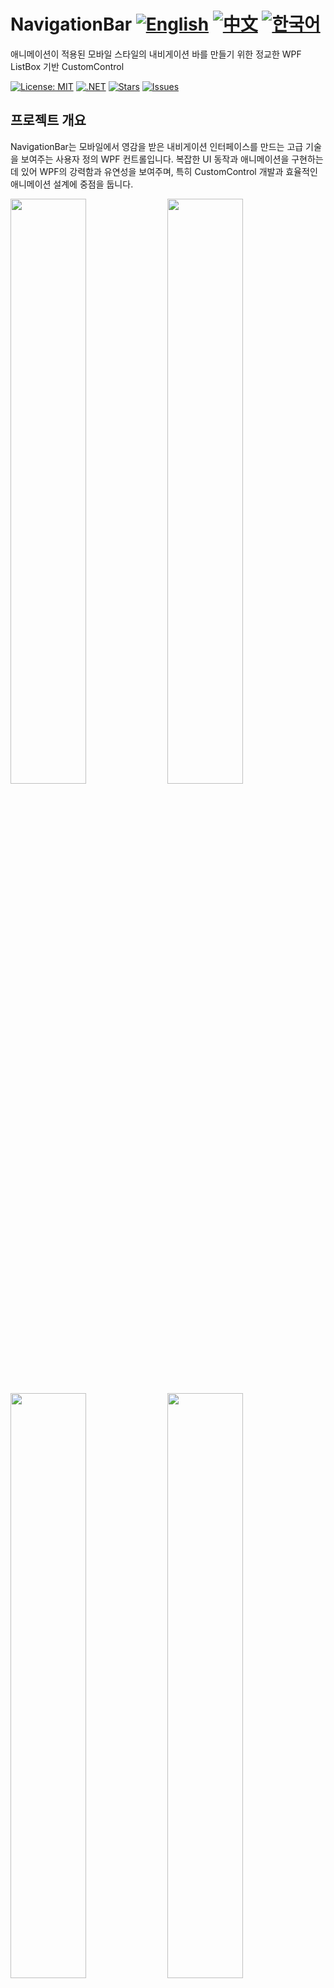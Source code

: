 # NavigationBar [![English](https://img.shields.io/badge/Language-English-blue.svg)](README.md) [![中文](https://img.shields.io/badge/Language-中文-red.svg)](README.zh-CN.md) [![한국어](https://img.shields.io/badge/Language-한국어-green.svg)](README.ko.md) 

애니메이션이 적용된 모바일 스타일의 내비게이션 바를 만들기 위한 정교한 WPF ListBox 기반 CustomControl

[![License: MIT](https://img.shields.io/badge/License-MIT-yellow.svg)](https://opensource.org/licenses/MIT)
[![.NET](https://img.shields.io/badge/.NET-8.0-blue.svg)](https://dotnet.microsoft.com/download)
[![Stars](https://img.shields.io/github/stars/vickyqu115/navigationbar.svg)](https://github.com/vickyqu115/navigationbar/stargazers)
[![Issues](https://img.shields.io/github/issues/vickyqu115/navigationbar.svg)](https://github.com/vickyqu115/navigationbar/issues)

## 프로젝트 개요

NavigationBar는 모바일에서 영감을 받은 내비게이션 인터페이스를 만드는 고급 기술을 보여주는 사용자 정의 WPF 컨트롤입니다. 복잡한 UI 동작과 애니메이션을 구현하는 데 있어 WPF의 강력함과 유연성을 보여주며, 특히 CustomControl 개발과 효율적인 애니메이션 설계에 중점을 둡니다.

<img src="https://github.com/vickyqu115/navigationbar/assets/101777355/7b360df7-b62b-440b-a43d-d5b4926d4b7b" width="49%"/>
<img src="https://github.com/user-attachments/assets/e5d5aedc-d240-4192-a838-ab6bac9ae3ef" width="49%"/>
<img src="https://github.com/vickyqu115/navigationbar/assets/101777355/102fb540-2ee5-46e5-8ba3-1978d48613bc" width="49%"/>
<img src="https://github.com/user-attachments/assets/b235f5b9-d4ae-4c5f-97dd-c2c95ddbee91" width="49%"/>
<img src="https://github.com/user-attachments/assets/7bbbb515-56b9-4cc2-b712-980e1233a61b" width="49%"/>
<img src="https://github.com/user-attachments/assets/db87b05a-6aef-4c20-9965-ab3e30676fe6" width="49%"/>

## 주요 기능 및 구현 사항
#### 1. 고급 CustomControl 개발
- [x] 특화된 내비게이션 기능을 위한 WPF ListBox 확장
- [x] 순수 XAML과 C#을 사용한 복잡한 UI 요소 구현
- [x] 별도의 애플리케이션 및 라이브러리 프로젝트로 모듈성을 최적화한 프로젝트 구조

#### 2. 정교한 애니메이션 기법
- [x] 간결하고 효율적인 애니메이션을 위한 Jamesnet.Wpf 애니메이션 래퍼 클래스(ValueItem, ThickItem, ColorItem) 활용
- [x] 내비게이션 항목 간 부드러운 전환을 위한 사용자 정의 애니메이션 로직
- [x] 향상된 유연성을 위해 ItemsPresenter 외부에서 작동하는 혁신적인 애니메이션 설계

#### 3. XAML 기반 벡터 그래픽
- [x] Visual Studio for Blend에서 Path와 Geometry를 사용한 복잡한 형태 생성
- [x] 확장 가능하고 고품질의 시각적 효과를 위한 벡터 기반 아이콘 구현

#### 4. 고급 WPF 개념
- [x] 독특한 레이아웃과 동작을 가능하게 하는 ListBox를 위한 정교한 ControlTemplate 설계
- [x] 유연한 항목 레이아웃을 위한 사용자 정의 ItemsPanel 구현

#### 5. 성능 최적화
- [x] 클리핑 및 레이아웃 기술을 사용한 효율적인 렌더링
- [x] 세심한 리소스 관리를 통한 최적화된 애니메이션 성능

## 기술적 심층 분석
- **CustomControl 아키텍처**: WPF에서 CustomControl의 강력함을 보여주며, 동작과 외관을 완전히 제어할 수 있습니다.
- **ItemsPresenter 외부 애니메이션**: ItemsPresenter 외부에서 작동하는 애니메이션을 설계하는 혁신적인 접근 방식으로, 이 컨트롤의 핵심 기능입니다.
- **Jamesnet.Wpf 애니메이션 통합**: Jamesnet.Wpf의 ValueItem, ThickItem, ColorItem을 활용하여 간소화되고 더 읽기 쉬운 애니메이션 코드를 구현합니다.
- **Blend에서의 Geometry 생성**: Visual Studio for Blend를 사용하여 복잡한 geometry를 직접 생성하는 방법을 보여주며, 디자인 프로세스를 향상시킵니다.
- **ListBox ControlTemplate 재설계**: 독특한 내비게이션 바 레이아웃과 기능을 구현하기 위해 ListBox 템플릿을 완전히 개선했습니다.

## 기술 스택
- WPF (Windows Presentation Foundation)
- .NET 8.0
- C# 10.0
- XAML
- Jamesnet.Wpf (애니메이션 래퍼 클래스용)

## 프로젝트 구조
- 데모 및 테스트를 위한 애플리케이션 프로젝트
- 재사용성을 높이는 NavigationBar 컨트롤을 위한 라이브러리 프로젝트

## 시작하기
### 필요 조건
- Visual Studio 2022 이상
- .NET 8.0 SDK

### 설치 및 실행
#### 1. 리포지토리 복제:
```
git clone https://github.com/vickyqu115/navigationbar.git
```

#### 2. 솔루션 열기
- [x] Visual Studio
- [x] Visual Studio Code
- [x] Blend for Visual Studio
- [x] JetBrains Rider

<img src="https://github.com/user-attachments/assets/af70f422-7057-4e77-a54d-042ee8358d2a" width="24%"/>
<img src="https://github.com/user-attachments/assets/c06e89aa-dbd2-4db2-b5cd-0f58cbd2f0db" width="24%"/>
<img src="https://github.com/user-attachments/assets/e4feaa10-a107-4b58-8d13-1d8be620ec62" width="24%"/>
<img src="https://github.com/user-attachments/assets/5ff487f6-55e4-43e1-9abf-f8d419ee6943" width="24%"/>

#### 3. 빌드 및 실행
- [x] 시작 프로젝트 설정
- [x] F5를 누르거나 실행 버튼 클릭
- [x] Windows 11 권장

## 학습 자료
- [구현에 대한 상세 아티클](https://jamesnet.dev/article/edit/110)
- [YouTube 튜토리얼](https://bit.ly/3TVeRhF)
- [BiliBili 튜토리얼](https://bit.ly/3UvaOsl)
- [CodeProject](https://www.codeproject.com/Articles/5375482/Customizing-ListBox-for-a-Smooth-Animated-Navigati)

## 기여하기
NavigationBar에 대한 기여를 환영합니다! 이슈를 제출하거나, 풀 리퀘스트를 생성하거나, 개선 사항을 제안해 주세요.

## 라이선스
이 프로젝트는 MIT 라이선스 하에 배포됩니다. 자세한 내용은 [LICENSE](LICENSE) 파일을 참조하세요.

## 연락처
- 웹사이트: https://jamesnet.dev
- 이메일: vickyqu115@hotmail.com, james@jamesnet.dev

NavigationBar로 고급 WPF 기술을 탐험하고 매력적인 내비게이션 경험을 만들어보세요!

## Introduction
WPF applications traditionally prefer a programmatic approach that connects multiple screens through menu configurations and presents them in a unified manner. This technique, often referred to as the menu or Navigation, is one of the core implementations in WPF. It also has a direct correlation with the architecture (design) of the project, so paying more attention to its implementation can positively impact the quality of the project.

This control features a design and animations specialized for mobile, but it can be elegantly and structurally implemented using ListBox and Animation technologies available in WPF. Additionally, it can be similarly implemented in Cross-Platform environments such as AvaloniaUI, Uno, OpenSilver, MAUI, which allows this project to be researched and applied across various platforms.

The goal is also to widely promote the flexibility and excellence of WPF implementation and share the technology. Through this project, we hope you will deeply experience the charm of WPF.

## Cross-Platform Source Code Introduction
This project can be joined not only in WPF but also in various Cross-Platform environments. You can check out the MAUI/AvaloniaUI versions by [Lukewire129](https://github.com/lukewire129), [furesoft](https://github.com/furesoft) and furesoft through [Discussions](https://github.com/vickyqu115/navigationbar/discussions).

- [MAUI (Lukewire129)](https://github.com/vickyqu115/navigationbar/discussions/3)
- [Avalonia Version (Lukewire129)](https://github.com/vickyqu115/navigationbar/discussions/4)
- [Avalonia Version (furesoft)](https://github.com/vickyqu115/navigationbar/discussions/2)

## Design and Structural Philosophy

![293724702-d9264b98-f7fb-434b-b78c-1671ac8b531a](https://github.com/vickyqu115/navigationbar/assets/101777355/7b360df7-b62b-440b-a43d-d5b4926d4b7b)


This control style is one used widely through web or mobile navigation configurations. Therefore, it's commonly seen implemented using IOS, Android, or HTML/CSS technologies. Implementing it with CSS/HTML and JavaScript allows for relatively easy construction of structure and animation functions. In contrast, WPF, through XAML, might feel comparatively complex in terms of design, event, and animation implementation. Thus, the key to this control's implementation is to make the most of WPF's characteristics and provide a high-level implementation method that lets users feel the structural strengths of WPF.

A lot of focus has been put into the quality of the Source code through Refactoring. The project minimizes/optimizes hierarchical XAML structures and emphasizes enhancing code quality through interaction between XAML and Behind code using CustomControl. The control isn't just about providing basic functionality; it's about conveying technical inspiration and encouraging diverse applications through its structural philosophy.

## Project Detail

#### MagicBar.cs
MagicBar, the core control of this project, is a CustomControl inheriting from ListBox control. In most development scenarios, UserControl is the usual choice, but for functions involving complex features, animations, and repetitive elements like in this case, it's more effective to divide and implement them as smaller Control (CustomControl) units.

If you're not familiar with CustomControl, please read the following:

> The CustomControl approach itself is technically challenging and conceptually different from traditional desktop methods like Windows Forms, making it somewhat difficult to approach easily. Additionally, finding reference materials for guidance is challenging. However, this is an important process to elevate your WPF technical skills. We encourage you to open-mindedly take on the challenge of CustomControl implementation with this opportunity.

#### Generic.xaml
CustomControl is characterized by its separation and management of the XAML Design area. Therefore, it doesn't provide direct interaction between the XAML area and the control (Class). Interaction between these two areas is supported through other indirect methods. The first method involves exploring the Template area through the OnApplyTemplate timing. The second method extends binding through DependencyProperty declarations.

This structural feature allows for a perfect separation of design and code, enhancing code reusability and extensibility, and understanding the traditional structure of WPF in depth. All controls used in WPF follow this same method. To verify this, you can directly explore the open-source dotnet/WPF repository available on GitHub.

## 1. XAML Configuration

#### Introduction to Geometry

Geometry is one of the design elements provided in WPF, used for vector-based designs. Traditionally, development methods preferred bitmap images like PNG or JPEG, but there's a growing preference for vector-based designs in recent times. This change can be attributed to improvements in computer performance, developments in monitor resolutions, and shifts in design trends. Hence, the role of Geometry elements is significant in this control. The process of implementing the Circle in the latter part is explained in more detail.

#### Separation of Animation Elements and ItemsPresenter

MagicBar inherits from the ListBox control and uniquely uses the ItemsPresenter element provided through the ItemsControl feature. However, interaction between child elements within the ItemsPresenter is not possible, implying that continuing Animation actions among child items is also unfeasible.

The behavior of ListBoxItem is determined by the type of Panel specified through the ItemsPanelTemplate in the ItemsPresenter element. Therefore, the choice of Panel layout significantly affects the behavior of ListBoxItem. In the case of StackPanel, the order of the added child elements in the Children collection determines their position. For Grid, placement is determined by Row/Column settings.

Thus, linking Animation actions between child elements structurally is not possible.

> However, there are exceptions. In the case of Canvas, interaction through Animation is possible using the concept of coordinates, but it requires complex calculations and precise implementation for all controls. Yet, better implementation methods exist, so Canvas control content is omitted in this context.

#### ListBox ControlTemplate Hierarchy
Usually, in implementing ListBox control, greater emphasis is placed on the child element ListBoxItem. However, for this control, the key feature - the Circle structure - needs to be positioned outside the area of the ItemsPresenter element. Therefore, forming a complex Template in the ListBox control is crucial.

The hierarchy of the ControlTemplate is as follows:

> The following is a simplified representation for clarity and differs from the actual Source code content. The Circle part can easily be found in the text as "PART_Circle".

```xaml
<ControlTemplate TargetType="{x:Type ListBox}">
     <Grid>         
        <Circle/>         
        <ItemsPresenter/>     
     </Grid> 
</ControlTemplate>
```

As seen above, the key is to position the ItemsPresenter and Circle at the same hierarchical level. This arrangement allows the Circle element's Animation range to appear as if freely moving across the ItemsPresenter's child elements. Moreover, it's essential to place the ItemsPresenter element in front of the Circle so that the ListBoxItem element's icons and text do not visually cover the Circle.

Having discussed the theory, let's now delve into the actual source code for a detailed comparison.

> The area with x:Name="PART_Circle" corresponds to the Circle.

```xaml
<Style TargetType="{x:Type local:MagicBar}">
<Setter Property="ItemContainerStyle" Value="{StaticResource MagicBarItem}"/>
<Setter Property="SnapsToDevicePixels" Value="True"/>
<Setter Property="UseLayoutRounding" Value="True"/>
<Setter Property="Background" Value="Transparent"/>
<Setter Property="Width" Value="440"/>
<Setter Property="Height" Value="120"/>
<Setter Property="Template">
    <Setter.Value>
    	<ControlTemplate TargetType="{x:Type local:MagicBar}">
    	    <Grid Background="{TemplateBinding Background}">
    		<Grid.Clip>
    		    <RectangleGeometry Rect="0 0 440 120"/>
    		</Grid.Clip>
    		<Border Style="{StaticResource Bar}"/>
    		<Canvas Margin="20 0 20 0">
    		    <Grid x:Name="PART_Circle" Style="{StaticResource Circle}">
    			<Path Style="{StaticResource Arc}"/>
    			<Ellipse Fill="#222222"/>
    			<Ellipse Fill="CadetBlue" Margin="6"/>
    		    </Grid>
    		</Canvas>
    		<ItemsPresenter Margin="20 40 20 0"/>
    	    </Grid>
    	</ControlTemplate>
    </Setter.Value>
</Setter>
<Setter Property="ItemsPanel">
    <Setter.Value>
    	<ItemsPanelTemplate>
    	    <UniformGrid Columns="5"/>
    	</ItemsPanelTemplate>
    </Setter.Value>
  </Setter>
</Style>
```

#### ListBoxItem Template Configuration

Unlike the ListBox control's Template, the configuration of the ListBoxItem is relatively simple. Also, since it's unrelated to the Circle Animation element, it comprises only the menu item's icon and text.

```xaml
<Style TargetType="{x:Type ListBoxItem}" x:Key="MagicBarItem">
    <Setter Property="FocusVisualStyle" Value="{x:Null}"/>
    <Setter Property="Background" Value="Transparent"/>
    <Setter Property="Template">
        <Setter.Value>
            <ControlTemplate TargetType="{x:Type ListBoxItem}">
                <Grid Background="{TemplateBinding Background}">
                    <james:JamesIcon x:Name="icon" Style="{StaticResource Icon}"/>
                    <TextBlock x:Name="name" Style="{StaticResource Name}"/>
                </Grid>
            </ControlTemplate>
        </Setter.Value>
    </Setter>
</Style>
```

In addition, Animation that changes the position and color of the icon and text is included. As previously mentioned, no special functionality needs to be implemented in this ListBoxItem element.

> JamesIcon is a control provided through the Jamesnet.Wpf library available via NuGet, offering various icons. To substitute it, you can either use the Path control for direct Geometry design implementation or use images with a transparent (Transparent) background.

#### JamesIcon Style

JamesIcon internally includes a Path control and provides various DependencyProperty attributes to allow flexible design definitions from the outside. Key properties include Icon, Width, Height, Fill, etc.

> Vector-based Geometry icons offer consistent designs, which is one way to enhance the quality of the control. Therefore, it's worth examining these differences closely.

```xaml
<Style TargetType="{x:Type james:JamesIcon}" x:Key="Icon">
    <Setter Property="Icon" Value="{TemplateBinding Tag}"/>
    <Setter Property="Width" Value="40"/>
    <Setter Property="Height" Value="40"/>
    <Setter Property="Fill" Value="#44333333"/>
</Style>
```

#### RelativeSource Binding

Since the JamesIcon style is separated from the Template, it's impossible to use TemplateBinding Tag binding as shown below:

```xaml
// Binding method that's not possible</code>
<Setter Property="Icon" Value="{TemplateBinding Tag}"/>
```

Therefore, RelativeSource binding is used to search for the ListBoxItem, the parent element, and bind its Tag property, as shown below:

```xaml
<... Value="{Binding RelativeSource={RelativeSource AncestorType=ListBoxItem}, Path=Tag}"/>
```

Using RelativeSource binding, the original TemplateBinding of the icon defined within the ListBoxItem area can be individually moved to the JamesIcon area. This approach allows each component (JamesIcon) to have its own definition and style, making the code more modular, easier to maintain, and reusable. Separating bindings and styles into their respective areas clarifies the overall code structure, making it easier to understand and modify. Additionally, this separation provides greater flexibility, allowing individual components' styles and behaviors to be adjusted without affecting other components.

## 2. Microsoft Blend: Geometry Design

<img src="https://github.com/vickyqu115/navigationbar/assets/101777355/45dfe12a-3d42-47c1-b514-08167854f5dd" width="700px"/>

Microsoft Blend, the successor to Expression Blend, continues to hold its name despite a reduction in certain features. This program can be added during the installation process of Visual Studio. If you can't find this program, it's possible to add it via the Visual Studio Installer.

Although Microsoft Blend shares most features with Visual Studio, it includes some additional features specialized in design. Among them are functions related to Geometry, partially resembling features found in Adobe's Illustrator.

Using Microsoft Blend in WPF development isn't essential, nor is it exclusively for designers. Instead, it serves as a valuable tool for developers to create professional and attractive design elements without extensive design training.

> However, most of the design features provided by Microsoft Blend can be more powerfully utilized in environments like Figma and Illustrator, so there's no pressing need to learn it. But some features related to Geometry are easy to use without separate training, and thus worth examining closely.

#### Analysis of Circle (🔵) Design
The Circle in the MagicBar control is a crucial point of this project, visually functioning as the menu changes. It includes smooth Animation, adding a contemporary and trendy design element.

The Circle element doesn't necessarily have to be implemented based on Geometry. Using an image could be a simpler method. However, in terms of quality, Geometry designs are becoming more popular as they can handle resolution changes due to size variations more delicately.

> As shown in the image below, a characteristic of Geometry is that you can resize it as much as you want without losing clarity.

<img src="https://github.com/vickyqu115/navigationbar/assets/101777355/68ea4882-3a93-4a59-b6fc-35cc8db5e9bc" width="700px"/>

If you look closely at the Circle design, you'll see that it creates a sense of space by overlapping a black circle and a green circle. Additionally, rounding the lines on both sides makes it blend naturally into the MagicBar area. This not only looks visually smooth but also appears more elegant when animated. However, implementing this arc can be challenging and is often abandoned during practical implementation.

But this is where Microsoft Blend becomes useful in easily creating these special shapes.

#### Drawing Method

The design process involves drawing a large circle with a convex arc at the bottom, then adding smaller circles of the same height on both sides of the large circle. By adjusting the diameter of the large circle, ensure that the large and small circles intersect perfectly.

<img src="https://github.com/vickyqu115/navigationbar/assets/101777355/14f6023a-ade3-4694-8c91-687a2f46df8b" width="700px"/>

Next, use the merge function to cut the unnecessary parts of the large circle and the subtract function to remove unwanted parts of the small circle, leaving only the arc shape at the intersection. Finally, add a rectangle and remove unnecessary parts to create a unique and natural arc shape.

<img src="https://github.com/vickyqu115/navigationbar/assets/101777355/5c6823e3-1cb7-4dea-9b75-0837aed2d31e" width="700px"/>

This method of implementing design elements not only demonstrates how to use Microsoft Blend for complex graphics but also provides a new perspective on thinking and solving design problems. This approach makes the circle not only aesthetically appealing but also technically innovative, enhancing quality.

## 3. Animation: ListBoxItem

The animation behavior in the ListBoxItem area, which includes icons and text, is relatively simple. It features moving components upwards and adjusting opacity transparency when IsSelected is set to true.

> Please carefully observe the animation path and effects through the image below:

<img src="https://github.com/vickyqu115/navigationbar/assets/101777355/102fb540-2ee5-46e5-8ba3-1978d48613bc" width="700px"/>

As shown in the image above, the animation is triggered each time the IsSelected value of the ListBox control changes. Additionally, since the movement of the icon and text doesn't go beyond the ListBoxItem area, it's preferable to implement a static Storyboard element directly within XAML.

> This can be controlled using a Trigger or VisualStateManager module. For this control, a simple Trigger module approach is utilized for handling just the IsSelected action.

#### Storyboard

For the ListBoxItem area's animation behavior, it's necessary to prepare scenarios for both when IsSelected is true and when it's false.

```xaml
<Storyboard x:Key="Selected">
	<james:ThickItem Mode="CubicEaseInOut" TargetName="icon" Duration="0:0:0.5" Property="Margin" To="0 -80 0 0"/>
	<james:ThickItem Mode="CubicEaseInOut" TargetName="name" Duration="0:0:0.5" Property="Margin" To="0 45 0 0"/>
	<james:ColorItem Mode="CubicEaseInOut" TargetName="icon" Duration="0:0:0.5" Property="Fill.Color" To="#333333"/>
	<james:ColorItem Mode="CubicEaseInOut" TargetName="name" Duration="0:0:0.5" Property="Foreground.Color" To="#333333"/>
</Storyboard>

<Storyboard x:Key="UnSelected">
	<james:ThickItem Mode="CubicEaseInOut" TargetName="icon" Duration="0:0:0.5" Property="Margin" To="0 0 0 0"/>
	<james:ThickItem Mode="CubicEaseInOut" TargetName="name" Duration="0:0:0.5" Property="Margin" To="0 60 0 0"/>
	<james:ColorItem Mode="CubicEaseInOut" TargetName="icon" Duration="0:0:0.5" Property="Fill.Color" To="#44333333"/>
	<james:ColorItem Mode="CubicEaseInOut" TargetName="name" Duration="0:0:0.5" Property="Foreground.Color" To="#00000000"/>
</Storyboard>
```

> The key here is specifying the movement path in 'Selected' and the return path in 'UnSelected'.

#### Trigger

Finally, the implementation of animation in the ListBoxItem area concludes by declaring BeginStoryboard using Trigger to activate the respective (Selected/UnSelected) Storyboards.

> Unlike typical Trigger property changes, animations require a return scenario as well.

```xaml
<ControlTemplate.Triggers>
    <Trigger Property="IsSelected" Value="True">
        <Trigger.EnterActions>
            <BeginStoryboard Storyboard="{StaticResource Selected}"/>
        </Trigger.EnterActions>
        <Trigger.ExitActions>
            <BeginStoryboard Storyboard="{StaticResource UnSelected}"/>
        </Trigger.ExitActions>
    </Trigger>
</ControlTemplate.Triggers>
```

The method of configuring animation in the ListBoxItem area is relatively simple. However, implementing the movement of the Circle component, which is introduced next, requires more complex calculations for dynamic behavior.

## 4. Movement of the Circle Component

Now it's time to implement the animation for the movement of the Circle component. Below is a video showing the dynamic movement of the Circle.

![293724702-d9264b98-f7fb-434b-b78c-1671ac8b531a](https://github.com/vickyqu115/navigationbar/assets/101777355/7b360df7-b62b-440b-a43d-d5b4926d4b7b)

The movement of the Circle component must be precisely calculated based on the clicked position, so it can't be implemented in XAML and needs to be handled dynamically in C# code. Therefore, a method for connecting XAML and Code Behind is required.

#### OnApplyTemplate

This method is used to retrieve the Circle area inside the MagicBar control. It's called internally at the connection point between the control and the template. Hence, it's implemented in the MagicBar class via override.

Then, the 'PART_Circle' named circle element is searched using the GetTemplateChild method. This Grid will be the target element for displaying the animation effect during interaction.

```csharp
public override void OnApplyTemplate()
{
    base.OnApplyTemplate();
    Grid grid = (Grid)GetTemplateChild("PART_Circle");

    InitStoryboard(grid);
}
```

#### InitStoryboard

This method initializes the animation. Instances of ValueItem (_vi) and Storyboard (_sb) are created first. The animation effect set in ValueItem is QuinticEaseInOut, which slows down at the start and end of the animation, making it look smooth and natural.

The movement path for the Circle is specified as Canvas.LeftProperty, meaning it changes the horizontal position of the target element. The duration of the animation is set to 0.5 seconds. Finally, the animation target is set as the Circle component (Grid), and the defined animation is added to the storyboard.

```csharp
private void InitStoryboard(Grid circle)
{
    _vi = new();
    _sb = new();

    _vi.Mode = EasingFunctionBaseMode.QuinticEaseInOut;
    _vi.Property = new PropertyPath(Canvas.LeftProperty);
    _vi.Duration = new Duration(new TimeSpan(0, 0, 0, 0, 500));

    Storyboard.SetTarget(_vi, circle);
    Storyboard.SetTargetProperty(_vi, _vi.Property);

    _sb.Children.Add(_vi);
}
```

#### OnSelectionChanged

The scenario for moving the Circle component is now implemented. In the MagicBar class, the OnSelectionChanged event method is implemented to handle the 'PART_Circle' (Grid) element and to execute (Begin) the storyboard.

> The MagicBar control, being a CustomControl derived from ListBox, has the advantage of flexibly implementing override features.

```C#
protected override void OnSelectionChanged(SelectionChangedEventArgs e)
{
    base.OnSelectionChanged(e);

    _vi.To = SelectedIndex * 80;
    _sb.Begin();
}
```
In this method, the logic to dynamically calculate and change the To value based on the SelectedIndex is implemented every time the selected menu changes.

## 5. Conclusion: Examining the Complete Source Code of the CustomControl

Finally, it's time to take a look at the complete structure of the XAML/Csharp code for the MagicBar control. This is an opportunity to see how elegantly and succinctly the control is implemented within the CustomControl structure.

#### Generic.xaml
> Despite the implementation of various features, you can observe the maximally streamlined structure of XAML. Notably, the ControlTemplate structure included in the MagicBar simplifies complex layer hierarchies for easy viewing. Additionally, even small elements like Storyboard, Geometry, TextBlock, and JamesIcon are organized in a regular and systematic manner.

```xaml
<ResourceDictionary
    xmlns="http://schemas.microsoft.com/winfx/2006/xaml/presentation"
    xmlns:x="http://schemas.microsoft.com/winfx/2006/xaml"
    xmlns:james="https://jamesnet.dev/xaml/presentation"
    xmlns:local="clr-namespace:NavigationBar">

    <Storyboard x:Key="Selected">
        <james:ThickItem Mode="CubicEaseInOut" TargetName="icon" Duration="0:0:0.5" Property="Margin" To="0 -80 0 0"/>
        <james:ThickItem Mode="CubicEaseInOut" TargetName="name" Duration="0:0:0.5" Property="Margin" To="0 45 0 0"/>
        <james:ColorItem Mode="CubicEaseInOut" TargetName="icon" Duration="0:0:0.5" Property="Fill.Color" To="#333333"/>
        <james:ColorItem Mode="CubicEaseInOut" TargetName="name" Duration="0:0:0.5" Property="Foreground.Color" To="#333333"/>
    </Storyboard>

    <Storyboard x:Key="UnSelected">
        <james:ThickItem Mode="CubicEaseInOut" TargetName="icon" Duration="0:0:0.5" Property="Margin" To="0 0 0 0"/>
        <james:ThickItem Mode="CubicEaseInOut" TargetName="name" Duration="0:0:0.5" Property="Margin" To="0 60 0 0"/>
        <james:ColorItem Mode="CubicEaseInOut" TargetName="icon" Duration="0:0:0.5" Property="Fill.Color" To="#44333333"/>
        <james:ColorItem Mode="CubicEaseInOut" TargetName="name" Duration="0:0:0.5" Property="Foreground.Color" To="#00000000"/>
    </Storyboard>
    
    <Style TargetType="{x:Type james:JamesIcon}" x:Key="Icon">
        <Setter Property="Icon" Value="{Binding RelativeSource={RelativeSource AncestorType=ListBoxItem},Path=Tag}"/>
        <Setter Property="Width" Value="40"/>
        <Setter Property="Height" Value="40"/>
        <Setter Property="Fill" Value="#44333333"/>
    </Style>

    <Style TargetType="{x:Type TextBlock}" x:Key="Name">
        <Setter Property="Text" Value="{Binding RelativeSource={RelativeSource AncestorType=ListBoxItem},Path=Content}"/>
        <Setter Property="HorizontalAlignment" Value="Center"/>
        <Setter Property="FontWeight" Value="Bold"/>
        <Setter Property="FontSize" Value="14"/>
        <Setter Property="Foreground" Value="#00000000"/>
        <Setter Property="Margin" Value="0 60 0 0"/>
    </Style>
    
    <Style TargetType="{x:Type ListBoxItem}" x:Key="MagicBarItem">
        <Setter Property="FocusVisualStyle" Value="{x:Null}"/>
        <Setter Property="Background" Value="Transparent"/>
        <Setter Property="Template">
            <Setter.Value>
                <ControlTemplate TargetType="{x:Type ListBoxItem}">
                    <Grid Background="{TemplateBinding Background}">
                        <james:JamesIcon x:Name="icon" Style="{StaticResource Icon}"/>
                        <TextBlock x:Name="name" Style="{StaticResource Name}"/>
                    </Grid>
                    <ControlTemplate.Triggers>
                        <Trigger Property="IsSelected" Value="True">
                            <Trigger.EnterActions>
                                <BeginStoryboard Storyboard="{StaticResource Selected}"/>
                            </Trigger.EnterActions>
                            <Trigger.ExitActions>
                                <BeginStoryboard Storyboard="{StaticResource UnSelected}"/>
                            </Trigger.ExitActions>
                        </Trigger>
                    </ControlTemplate.Triggers>
                </ControlTemplate>
            </Setter.Value>
        </Setter>
    </Style>
    
    <Geometry x:Key="ArcData">
        M0,0 L100,0 C95.167503,0 91.135628,3.4278221 90.203163,7.9846497 L90.152122,8.2704506 89.963921,9.1416779 C85.813438,27.384438 69.496498,41 50,41 30.5035,41 14.186564,27.384438 10.036079,9.1416779 L9.8478823,8.2704926 9.7968359,7.9846497 C8.8643732,3.4278221 4.8324914,0 0,0 z
    </Geometry>

    <Style TargetType="{x:Type Path}" x:Key="Arc">
        <Setter Property="Data" Value="{StaticResource ArcData}"/>
        <Setter Property="Width" Value="100"/>
        <Setter Property="Height" Value="100"/>
        <Setter Property="Fill" Value="#222222"/>
        <Setter Property="Margin" Value="-10 40 -10 -1"/>
    </Style>
    
    <Style TargetType="{x:Type Border}" x:Key="Bar">
        <Setter Property="Background" Value="#DDDDDD"/>
        <Setter Property="Margin" Value="0 40 0 0"/>
        <Setter Property="CornerRadius" Value="10"/>
    </Style>

    <Style TargetType="{x:Type Grid}" x:Key="Circle">
        <Setter Property="Width" Value="80"/>
        <Setter Property="Height" Value="80"/>
        <Setter Property="Canvas.Left" Value="-100"/>
    </Style>
    
    <Style TargetType="{x:Type local:MagicBar}">
        <Setter Property="ItemContainerStyle" Value="{StaticResource MagicBarItem}"/>
        <Setter Property="SnapsToDevicePixels" Value="True"/>
        <Setter Property="UseLayoutRounding" Value="True"/>
        <Setter Property="Background" Value="Transparent"/>
        <Setter Property="Width" Value="440"/>
        <Setter Property="Height" Value="120"/>
        <Setter Property="Template">
            <Setter.Value>
                <ControlTemplate TargetType="{x:Type local:MagicBar}">
                    <Grid Background="{TemplateBinding Background}">
                        <Grid.Clip>
                            <RectangleGeometry Rect="0 0 440 120"/>
                        </Grid.Clip>
                        <Border Style="{StaticResource Bar}"/>
                        <Canvas Margin="20 0 20 0">
                            <Grid x:Name="PART_Circle" Style="{StaticResource Circle}">
                                <Path Style="{StaticResource Arc}"/>
                                <Ellipse Fill="#222222"/>
                                <Ellipse Fill="CadetBlue" Margin="6"/>
                            </Grid>
                        </Canvas>
                        <ItemsPresenter Margin="20 40 20 0"/>
                    </Grid>
                </ControlTemplate>
            </Setter.Value>
        </Setter>
        <Setter Property="ItemsPanel">
            <Setter.Value>
                <ItemsPanelTemplate>
                    <UniformGrid Columns="5"/>
                </ItemsPanelTemplate>
            </Setter.Value>
        </Setter>
    </Style>
</ResourceDictionary>
```

#### MagicBar.cs

> The process of locating the disjointed ControlTemplate elements through OnApplyTemplate is a very important and fundamental task, akin to a symbol of WPF. Finding the designated PART_Circle object (Grid) and dynamically composing and activating the Circle's movement (Move) animation whenever the menu changes serves to vividly demonstrate the vitality and dynamic capabilities of WPF.

```csharp
using Jamesnet.Wpf.Animation;
using Jamesnet.Wpf.Controls;
using System;
using System.Collections.Generic;
using System.Linq;
using System.Text;
using System.Threading.Tasks;
using System.Windows;
using System.Windows.Controls;
using System.Windows.Data;
using System.Windows.Documents;
using System.Windows.Input;
using System.Windows.Media;
using System.Windows.Media.Animation;
using System.Windows.Media.Imaging;
using System.Windows.Navigation;
using System.Windows.Shapes;
namespace NavigationBar
{

    public class MagicBar : ListBox
    {
        private ValueItem _vi;
        private Storyboard _sb;

        static MagicBar()
        {
            DefaultStyleKeyProperty.OverrideMetadata(typeof(MagicBar), new FrameworkPropertyMetadata(typeof(MagicBar)));
        }

        public override void OnApplyTemplate()
        {
            base.OnApplyTemplate();
            Grid grid = (Grid)GetTemplateChild("PART_Circle");

            InitStoryboard(grid);
        }

        private void InitStoryboard(Grid circle)
        {
            _vi = new();
            _sb = new();

            _vi.Mode = EasingFunctionBaseMode.QuinticEaseInOut;
            _vi.Property = new PropertyPath(Canvas.LeftProperty);
            _vi.Duration = new Duration(new TimeSpan(0, 0, 0, 0, 500));

            Storyboard.SetTarget(_vi, circle);
            Storyboard.SetTargetProperty(_vi, _vi.Property);

            _sb.Children.Add(_vi);
        }

        protected override void OnSelectionChanged(SelectionChangedEventArgs e)
        {
            base.OnSelectionChanged(e);

            _vi.To = SelectedIndex * 80;
            _sb.Begin();
        }
    }
}
```
As such, by implementing features that would normally be handled through UserControl in a CustomControl approach at the control level, we can achieve more sophisticated and efficient modularization.

With this, I conclude the explanation of the main features. Detailed information about this control is freely available through the GitHub source code. Additionally, in-depth tutorials are provided in both English and Chinese on YouTube and Bilibili, respectively. I look forward to seeing the diverse research and application of this control in XAML-based platforms.


## 6.Dynamic Navigation Bar Customization Using Model Binding

This guide explains how to customize the navigation bar by binding a model to `ItemsSource` instead of directly creating `ListBoxItem` elements in XAML. This approach enhances the flexibility and scalability of your application.





### Step 1: Create the Model

First, define a model to represent the navigation items. This model includes a display name and an icon.

```csharp
public class NavigationModel
{
    public string DisplayName { get; set; }
    public IconType MenuIcon { get; set; }
}
```

### Step 2: Update Binding in Generic.xaml
Modify the binding in your Generic.xaml to reflect the model properties. This allows the navigation bar to display the appropriate text and icon for each item.

```xaml
<Setter Property="Text" Value="{Binding DisplayName}"/>
<Setter Property="Icon" Value="{Binding MenuIcon}"/>
```

### Step 3: Update MainWindow.xaml
Remove the manually defined ListBoxItem elements from MainWindow.xaml and ensure the MagicBar control is ready to bind to a source.

```xaml
<navigation:MagicBar x:Name="bar"/>
```

### Step 4: Populate ItemsSource in Code-Behind or ViewModel
In your MainWindow.xaml.cs or a ViewModel file, create a list of NavigationModel items and set it as the ItemsSource for the MagicBar.


```csharp
private void PopulateNavigationItems()
{
    List<NavigationModel> items = new List<NavigationModel>
    {
        new NavigationModel { DisplayName = "Microsoft", MenuIcon = IconType.Microsoft },
        new NavigationModel { DisplayName = "Apple", MenuIcon = IconType.Apple },
        new NavigationModel { DisplayName = "Google", MenuIcon = IconType.Google },
        new NavigationModel { DisplayName = "Facebook", MenuIcon = IconType.Facebook },
        new NavigationModel { DisplayName = "Instagram", MenuIcon = IconType.Instagram }
    };

    bar.ItemsSource = items;
}
```

## Step 5: Adjust the ItemsPanel Template
Finally, customize the ItemsPanel template in Generic.xaml to dynamically adjust the number of columns based on the item count, using a UniformGrid.

```xaml
<ItemsPanelTemplate>
    <UniformGrid Columns="{Binding RelativeSource={RelativeSource AncestorType=ListBox}, Path=Items.Count}"/>
</ItemsPanelTemplate>
```

## Conclusion
Following these steps allows you to dynamically create a navigation bar with customizable items. This method provides a more scalable and maintainable approach to managing navigation elements in your application.


## Q&A
### Floating-Point Precision Issue in Magic Navigationbar Tutorial 
In the third Magic Navigationbar WPF tutorial video, a viewer raised the following question:

"I see very thin white lines in the XAML designer of VS. I have seen this white line occasionally in other projects as well."

![](https://jamesnetdev.blob.core.windows.net/articleimages/bd42dd4a-4d06-4504-b9dd-a1170682a80d.gif)

[Image Source: (ali50m)](https://github.com/vickyqu115/navigationbar/pull/5)

### Problem Analysis
1. The white line is not visible when running at normal size.
2. The white line appears when the scale is increased beyond a certain level.

This issue is related to **floating-point arithmetic precision and its impact on graphics when zoomed in**.
While floating-point precision issues are not noticeable in everyday calculations, they become prominent when zoomed in or when precise manipulation is required. When graphics are zoomed in, minor errors are magnified, making them visually prominent.

### Why Do Floating-Point Issues Occur When Zooming In?
Floating-point issues become more pronounced when zoomed in due to the following reasons:

1. **Smaller Pixel Units:** After zooming in, individual pixel sizes become smaller, requiring more precise calculations.
2. **More Decimal Places Needed:** When calculating in smaller units, the errors in floating-point arithmetic become more apparent.
3. **Limitations of Floating-Point Representation:** Floating-point represents real numbers approximately, so when zoomed in, these errors are more noticeable.

### Problem Verification
#### No Issue at Normal Size
At normal size, minor floating-point errors are not noticeable. For example, setting the Margin at the top of the Arc to 40 pixels in this project works fine without any issues.

```xml
<Style TargetType="{x:Type Path}" x:Key="Arc">
    ...
    <Setter Property="Margin" Value="-10 40 -10 -1"/>
</Style>
```
[Arc at Normal Size]

![](https://jamesnetdev.blob.core.windows.net/articleimages/43dbd0a0-6669-4a24-9237-bf5c2c83587d.png)

#### Issue When Zoomed In
When the graphics are zoomed in, minor floating-point errors are magnified, making them visually prominent.

[White Line When Zoomed In]

![](https://jamesnetdev.blob.core.windows.net/articleimages/4cb3977f-8b50-4f77-9bcd-48f709553921.png)

### Adjustment Method

To compensate for the error, you can adjust the Margin value to fit the actual situation. For example, adjust the Margin value to 39.66 pixels to correct the error.

[Effect After Adjustment]

![](https://jamesnetdev.blob.core.windows.net/articleimages/9bf7f1b0-1807-42d4-9667-40c1ae55cea7.png)

### Limitations and Visual Impact of Floating-Point Precision

#### Approximation Issue
Computers approximate real numbers with floating-point, so these approximation errors become more pronounced when zoomed in. For example, a Margin value originally set to 40 can cause issues due to minor errors when zoomed in.

#### Visual Artifacts
Floating-point errors can cause visual artifacts, especially at the boundaries or edges of graphics. This can result in jagged edges or positional deviations.

### Solutions for Floating-Point Precision Issues

To address floating-point precision issues, particularly those that occur when zooming in, the following methods can be used:

#### 1. Use Fixed-Point Arithmetic
If the required precision range is known exactly, fixed-point arithmetic can be used instead of floating-point to resolve the issue.

#### 2. Increase Calculation Precision
Use fixed-point arithmetic libraries or fixed-precision data types for calculations.

#### 3. Avoid Extreme Zooming
If possible, avoid extreme zooming of graphics. Set a reasonable zoom range when designing the application to prevent floating-point errors from becoming prominent.

#### 4. UseLayoutRounding and SnapsToDevicePixels

These properties can be used to align boundaries to pixel units. While this may cause performance degradation, it can be easily activated in higher-level controls like Window to solve the issue simply.

```text
UseLayoutRounding="True"
SnapsToDevicePixels="True"
```

### Conclusion

Floating-point precision issues can become prominent when graphics are zoomed in, but these issues can be effectively resolved with appropriate methods and techniques. I hope this explanation helps you understand and resolve floating-point precision issues.
